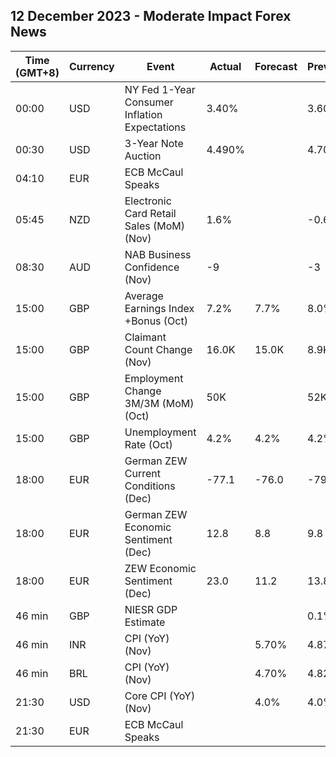 ## 12 December 2023 - Moderate Impact Forex News

| Time (GMT+8) | Currency | Event | Actual | Forecast | Previous |
|------|----------|-------|--------|----------|----------|
| 00:00 | USD | NY Fed 1-Year Consumer Inflation Expectations | 3.40% |  | 3.60% |
| 00:30 | USD | 3-Year Note Auction | 4.490% |  | 4.701% |
| 04:10 | EUR | ECB McCaul Speaks |  |  |  |
| 05:45 | NZD | Electronic Card Retail Sales (MoM) (Nov) | 1.6% |  | -0.6% |
| 08:30 | AUD | NAB Business Confidence (Nov) | -9 |  | -3 |
| 15:00 | GBP | Average Earnings Index +Bonus (Oct) | 7.2% | 7.7% | 8.0% |
| 15:00 | GBP | Claimant Count Change (Nov) | 16.0K | 15.0K | 8.9K |
| 15:00 | GBP | Employment Change 3M/3M (MoM) (Oct) | 50K |  | 52K |
| 15:00 | GBP | Unemployment Rate (Oct) | 4.2% | 4.2% | 4.2% |
| 18:00 | EUR | German ZEW Current Conditions (Dec) | -77.1 | -76.0 | -79.8 |
| 18:00 | EUR | German ZEW Economic Sentiment (Dec) | 12.8 | 8.8 | 9.8 |
| 18:00 | EUR | ZEW Economic Sentiment (Dec) | 23.0 | 11.2 | 13.8 |
| 46 min | GBP | NIESR GDP Estimate |  |  | 0.1% |
| 46 min | INR | CPI (YoY) (Nov) |  | 5.70% | 4.87% |
| 46 min | BRL | CPI (YoY) (Nov) |  | 4.70% | 4.82% |
| 21:30 | USD | Core CPI (YoY) (Nov) |  | 4.0% | 4.0% |
| 21:30 | EUR | ECB McCaul Speaks |  |  |  |
